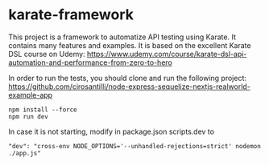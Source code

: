 # karate-framework

This project is a framework to automatize API testing using Karate. It contains many features and examples.
It is based on the excellent Karate DSL course on Udemy: https://www.udemy.com/course/karate-dsl-api-automation-and-performance-from-zero-to-hero

In order to run the tests, you should clone and run the following project: 
https://github.com/cirosantilli/node-express-sequelize-nextjs-realworld-example-app
```
npm install --force
npm run dev
```
In case it is not starting, modify in package.json scripts.dev to
```
"dev": "cross-env NODE_OPTIONS='--unhandled-rejections=strict' nodemon ./app.js"
```
